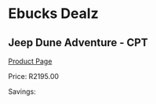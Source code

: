 
# Ebucks Dealz
## Jeep Dune Adventure - CPT
[Product Page](https://www.ebucks.com/web/shop/productSelected.do?prodId=725918513&catId=322194323)

Price: R2195.00

Savings: 


	